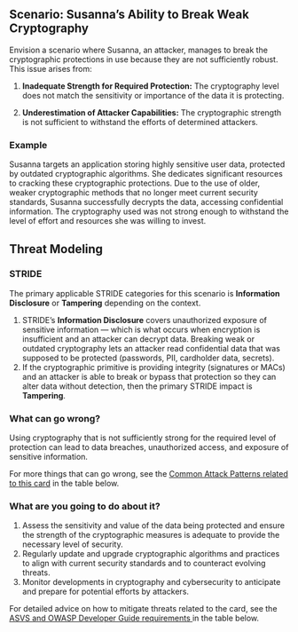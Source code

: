 ## Scenario: Susanna’s Ability to Break Weak Cryptography

Envision a scenario where Susanna, an attacker, manages to break the cryptographic protections in use because they are not sufficiently robust. This issue arises from:

1. **Inadequate Strength for Required Protection:** The cryptography level does not match the sensitivity or importance of the data it is protecting.

2. **Underestimation of Attacker Capabilities:** The cryptographic strength is not sufficient to withstand the efforts of determined attackers.

### Example

Susanna targets an application storing highly sensitive user data, protected by outdated cryptographic algorithms. She dedicates significant resources to cracking these cryptographic protections. Due to the use of older, weaker cryptographic methods that no longer meet current security standards, Susanna successfully decrypts the data, accessing confidential information. The cryptography used was not strong enough to withstand the level of effort and resources she was willing to invest.

## Threat Modeling

### STRIDE

The primary applicable STRIDE categories for this scenario is **Information Disclosure** or **Tampering** depending on the context.

1. STRIDE’s **Information Disclosure** covers unauthorized exposure of sensitive information — which is what occurs when encryption is insufficient and an attacker can decrypt data. Breaking weak or outdated cryptography lets an attacker read confidential data that was supposed to be protected (passwords, PII, cardholder data, secrets).
2. If the cryptographic primitive is providing integrity (signatures or MACs) and an attacker is able to break or bypass that protection so they can alter data without detection, then the primary STRIDE impact is **Tampering**.

### What can go wrong?

Using cryptography that is not sufficiently strong for the required level of protection can lead to data breaches, unauthorized access, and exposure of sensitive information.

For more things that can go wrong, see the [Common Attack Patterns related to this card](#mapping 'Common Attack Patterns related to this card [internal]') in the table below.

### What are you going to do about it?

1. Assess the sensitivity and value of the data being protected and ensure the strength of the cryptographic measures is adequate to provide the necessary level of security.
2. Regularly update and upgrade cryptographic algorithms and practices to align with current security standards and to counteract evolving threats.
3. Monitor developments in cryptography and cybersecurity to anticipate and prepare for potential efforts by attackers.

For detailed advice on how to mitigate threats related to the card, see the [ASVS and OWASP Developer Guide requirements ](#mapping 'ASVS and OWASP Developer Guide requirements [internal]') in the table below.
